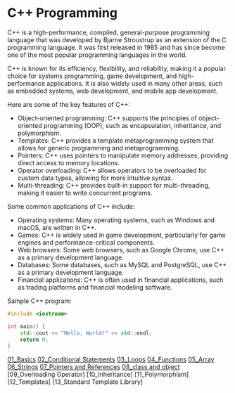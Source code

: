 # C++ Programming

C++ is a high-performance, compiled, general-purpose programming language that was developed by Bjarne Stroustrup as an extension of the C programming language. It was first released in 1985 and has since become one of the most popular programming languages in the world.

C++ is known for its efficiency, flexibility, and reliability, making it a popular choice for systems programming, game development, and high-performance applications. It is also widely used in many other areas, such as embedded systems, web development, and mobile app development.

Here are some of the key features of C++:
* Object-oriented programming: C++ supports the principles of object-oriented programming (OOP), such as encapsulation, inheritance, and polymorphism.
* Templates: C++ provides a template metaprogramming system that allows for generic programming and metaprogramming.
* Pointers: C++ uses pointers to manipulate memory addresses, providing direct access to memory locations.
* Operator overloading: C++ allows operators to be overloaded for custom data types, allowing for more intuitive syntax.
* Multi-threading: C++ provides built-in support for multi-threading, making it easier to write concurrent programs.

Some common applications of C++ include:
* Operating systems: Many operating systems, such as Windows and macOS, are written in C++.
* Games: C++ is widely used in game development, particularly for game engines and performance-critical components.
* Web browsers: Some web browsers, such as Google Chrome, use C++ as a primary development language.
* Databases: Some databases, such as MySQL and PostgreSQL, use C++ as a primary development language.
* Financial applications: C++ is often used in financial applications, such as trading platforms and financial modeling software.

Sample C++ program:
````c++
#include <iostream>

int main() {
    std::cout << "Hello, World!" << std::endl;
    return 0;
}
````
[01_Basics](https://github.com/nsparag/CPP-Programming/tree/main/01_Basics)
[02_Conditional Statements](https://github.com/nsparag/CPP-Programming/tree/main/02_Conditional%20Statements)
[03_Loops](https://github.com/nsparag/CPP-Programming/tree/main/03_Loops)
[04_Functions](https://github.com/nsparag/CPP-Programming/tree/main/04_Functions)
[05_Array](https://github.com/nsparag/CPP-Programming/tree/main/05_Array)
[06_Strings](https://github.com/nsparag/CPP-Programming/tree/main/06_Strings)
[07_Pointers and References](https://github.com/nsparag/CPP-Programming/tree/main/07_Pointers%20and%20References)
[08_class and object](https://github.com/nsparag/CPP-Programming/tree/main/08_class%20and%20object)
[09_Overloading Operator]
[10_Inheritance]
[11_Polymorphism]
[12_Templates]
[13_Standard Template Library]
